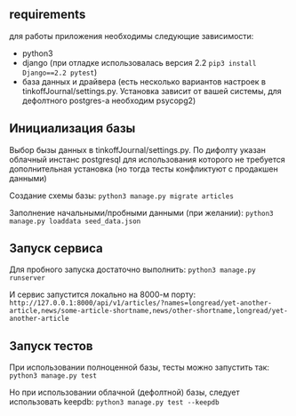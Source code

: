 ## requirements
для работы приложения необходимы следующие зависимости:
  - python3
  - django (при отладке использовалась версия 2.2 ```pip3 install Django==2.2 pytest```)
  - база данных и драйвера (есть несколько вариантов настроек в tinkoffJournal/settings.py. Установка зависит от вашей системы, для дефолтного postgres-а необходим psycopg2)

## Инициализация базы
Выбор бызы данных в tinkoffJournal/settings.py. По дифолту указан облачный инстанс postgresql для использования которого не требуется дополнительная установка (но тогда тесты конфликтуют с продакшен данными)

Создание схемы базы:
```python3 manage.py migrate articles```

Заполнение начальными/пробными данными (при желании):
```python3 manage.py loaddata seed_data.json```

## Запуск сервиса
Для пробного запуска достаточно выполнить:
  ```python3 manage.py runserver```

И сервис запустится локально на 8000-м порту:
  ```http://127.0.0.1:8000/api/v1/articles/?names=longread/yet-another-article,news/some-article-shortname,news/other-shortname,longread/yet-another-article```

## Запуск тестов
При использовании полноценной базы, тесты можно запустить так:
  ```python3 manage.py test```

Но при использовании облачной (дефолтной) базы, следует использовать keepdb:
  ```python3 manage.py test --keepdb```
